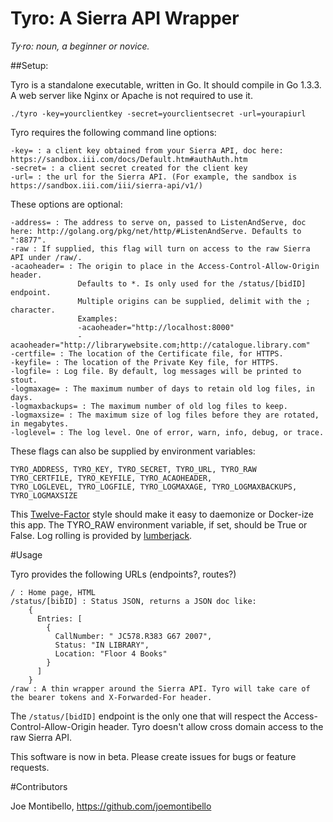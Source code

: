 # Tyro: A Sierra API Wrapper

*Ty·ro: noun, a beginner or novice.*

##Setup: 

Tyro is a standalone executable, written in Go. It should compile in Go 1.3.3. 
A web server like Nginx or Apache is not required to use it.

    ./tyro -key=yourclientkey -secret=yourclientsecret -url=yourapiurl

Tyro requires the following command line options: 

    -key= : a client key obtained from your Sierra API, doc here: https://sandbox.iii.com/docs/Default.htm#authAuth.htm
    -secret= : a client secret created for the client key
    -url= : the url for the Sierra API. (For example, the sandbox is https://sandbox.iii.com/iii/sierra-api/v1/)

These options are optional: 

    -address= : The address to serve on, passed to ListenAndServe, doc here: http://golang.org/pkg/net/http/#ListenAndServe. Defaults to ":8877". 
    -raw : If supplied, this flag will turn on access to the raw Sierra API under /raw/. 
    -acaoheader= : The origin to place in the Access-Control-Allow-Origin header.
                   Defaults to *. Is only used for the /status/[bidID] endpoint. 
                   Multiple origins can be supplied, delimit with the ; character. 
                   Examples: 
                   -acaoheader="http://localhost:8000" 
                   -acaoheader="http://librarywebsite.com;http://catalogue.library.com" 
    -certfile= : The location of the Certificate file, for HTTPS.
    -keyfile= : The location of the Private Key file, for HTTPS.
    -logfile= : Log file. By default, log messages will be printed to stout.
    -logmaxage= : The maximum number of days to retain old log files, in days.
    -logmaxbackups= : The maximum number of old log files to keep.
    -logmaxsize= : The maximum size of log files before they are rotated, in megabytes.
    -loglevel= : The log level. One of error, warn, info, debug, or trace. 

These flags can also be supplied by environment variables:

    TYRO_ADDRESS, TYRO_KEY, TYRO_SECRET, TYRO_URL, TYRO_RAW
    TYRO_CERTFILE, TYRO_KEYFILE, TYRO_ACAOHEADER, 
    TYRO_LOGLEVEL, TYRO_LOGFILE, TYRO_LOGMAXAGE, TYRO_LOGMAXBACKUPS, TYRO_LOGMAXSIZE

This [Twelve-Factor](http://12factor.net/) style should make it easy to daemonize or Docker-ize this app. 
The TYRO_RAW environment variable, if set, should be True or False.
Log rolling is provided by [lumberjack](http://github.com/natefinch/lumberjack).

#Usage

Tyro provides the following URLs (endpoints?, routes?)

    / : Home page, HTML
    /status/[bibID] : Status JSON, returns a JSON doc like:
        {
          Entries: [
            {
              CallNumber: " JC578.R383 G67 2007",
              Status: "IN LIBRARY",
              Location: "Floor 4 Books"
            }
          ]
        } 
    /raw : A thin wrapper around the Sierra API. Tyro will take care of the bearer tokens and X-Forwarded-For header. 

The `/status/[bidID]` endpoint is the only one that will respect the Access-Control-Allow-Origin header. Tyro doesn't allow cross domain access to the raw Sierra API. 

This software is now in beta. Please create issues for bugs or feature requests. 

#Contributors

Joe Montibello, https://github.com/joemontibello
